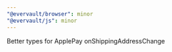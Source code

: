 ```yaml
---
"@evervault/browser": minor
"@evervault/js": minor
---
```


Better types for ApplePay onShippingAddressChange
